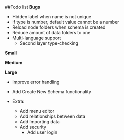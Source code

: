 ##Todo list
**Bugs**
* Hidden label when name is not unique
* If type is number, default value cannot be a number 
* Reload node folders when schema is created
* Reduce amount of data folders to one
* Multi-language support
    * Second layer type-checking

**Small**

**Medium**

**Large**
* Improve error handling
* Add Create New Schema functionality

* Extra:
    * Add menu editor
    * Add relationships between data
    * Add Importing data
    * Add security
        * Add user login